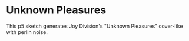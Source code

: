 # Unknown Pleasures
This p5 sketch generates Joy Division's "Unknown Pleasures" cover-like with perlin noise.

